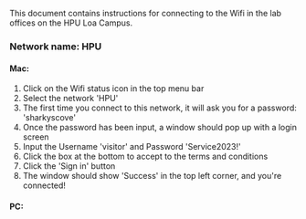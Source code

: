 This document contains instructions for connecting to the Wifi in the lab offices on the HPU Loa Campus. 

### Network name: HPU
#### Mac:
1. Click on the Wifi status icon in the top menu bar
2. Select the network 'HPU'
3. The first time you connect to this network, it will ask you for a password: 'sharkyscove'
4. Once the password has been input, a window should pop up with a login screen
5. Input the Username 'visitor' and Password 'Service2023!'
6. Click the box at the bottom to accept to the terms and conditions
7. Click the 'Sign in' button
8. The window should show 'Success' in the top left corner, and you're connected!

#### PC:
